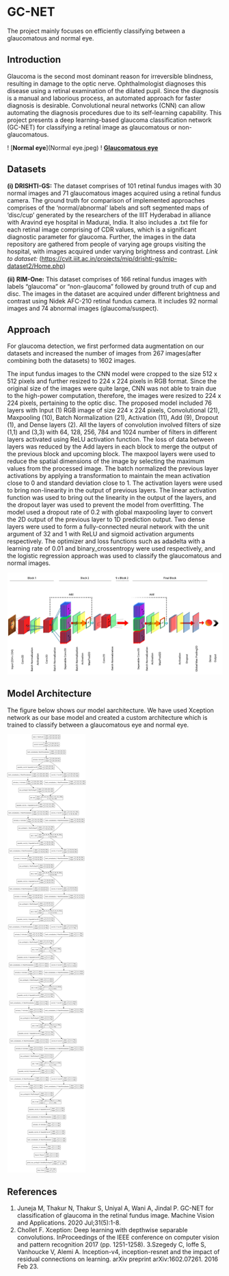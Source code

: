 # GC-NET
The project mainly focuses on efficiently classifying between a glaucomatous and normal eye.

## Introduction

Glaucoma is the second most dominant reason for irreversible blindness, resulting in damage to the optic nerve. Ophthalmologist diagnoses this disease using a retinal examination of the dilated pupil. Since the diagnosis is a manual and laborious process, an automated approach for faster diagnosis is desirable. Convolutional neural networks (CNN) can allow automating the diagnosis procedures due to its self-learning capability.  This project presents a deep learning-based glaucoma classification network (GC-NET) for classifying a retinal image as glaucomatous or non-glaucomatous.

! [**Normal eye**](Normal eye.jpeg) 
! [**Glaucomatous eye**](Glaucoma.jpeg)

## Datasets

**(i) DRISHTI-GS:** The dataset comprises of 101 retinal fundus images with 30 normal images and 71 glaucomatous images acquired using a retinal fundus camera. The ground truth for comparison of implemented approaches comprises of the ‘normal/abnormal’ labels and soft segmented maps of ‘disc/cup’ generated by the researchers of the IIIT Hyderabad in alliance with Aravind eye hospital in Madurai, India. It also includes a .txt file for each retinal image comprising of CDR values, which is a significant diagnostic parameter for glaucoma. Further, the images in the data repository are gathered from people of varying age groups visiting the hospital, with images acquired under varying brightness and contrast.
*Link to dataset:* (https://cvit.iiit.ac.in/projects/mip/drishti-gs/mip-dataset2/Home.php)

**(ii) RIM-One:** This dataset comprises of 166 retinal fundus images with labels “glaucoma” or “non-glaucoma” followed by ground truth of cup and disc. The images in the dataset are acquired under different brightness and contrast using Nidek AFC-210 retinal fundus camera. It includes 92 normal images and 74 abnormal images (glaucoma/suspect).

## Approach

For glaucoma detection, we first performed data augmentation on our datasets and increased the number of images from 267 images(after combining both the datasets) to 1602 images. 

The input fundus images to the CNN model were cropped to the size 512 x 512 pixels and further resized to 224 x 224 pixels in RGB format. Since the original size of the images were quite large, CNN was not able to train due to the high-power computation, therefore, the images were resized to 224 x 224 pixels, pertaining to the optic disc. The proposed model included 76 layers with Input (1) RGB image of size 224 x 224 pixels, Convolutional (21), Maxpooling (10), Batch Normalization (21), Activation (11), Add (9), Dropout (1), and Dense layers (2). All the layers of convolution involved filters of size (1,1) and (3,3) with 64, 128, 256, 784 and 1024 number of filters in different layers activated using ReLU activation function. The loss of data between layers was reduced by the Add layers in each block to merge the output of the previous block and upcoming block. The maxpool layers were used to reduce the spatial dimensions of the image by selecting the maximum values from the processed image. The batch normalized the previous layer activations by applying a transformation to maintain the mean activation close to 0 and standard deviation close to 1. The activation layers were used to bring non-linearity in the output of previous layers. The linear activation function was used to bring out the linearity in the output of the layers, and the dropout layer was used to prevent the model from overfitting. The model used a dropout rate of 0.2 with global maxpooling layer to convert the 2D output of the previous layer to 1D prediction output. Two dense layers were used to form a fully-connected neural network with the unit argument of 32 and 1 with ReLU and sigmoid activation arguments respectively. 
The optimizer and loss functions such as adadelta with a learning rate of 0.01 and binary_crossentropy were used respectively, and the logistic regression approach was used to classify the glaucomatous and normal images. 

![**Block Diagram**](CoG.png)

## Model Architecture

The figure below shows our model aarchitecture. We have used Xception network as our base model and created a custom architecture which is trained to classify between a glaucomatous eye and normal eye.

![**Architecture**](GC-NET.png)

## References

1. Juneja M, Thakur N, Thakur S, Uniyal A, Wani A, Jindal P. GC-NET for classification of glaucoma in the retinal fundus image. Machine Vision and Applications. 2020 Jul;31(5):1-8.
2. Chollet F. Xception: Deep learning with depthwise separable convolutions. InProceedings of the IEEE conference on computer vision and pattern recognition 2017 (pp. 1251-1258).
3.Szegedy C, Ioffe S, Vanhoucke V, Alemi A. Inception-v4, inception-resnet and the impact of residual connections on learning. arXiv preprint arXiv:1602.07261. 2016 Feb 23.
